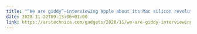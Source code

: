 ```yaml
---
title: "“We are giddy”—interviewing Apple about its Mac silicon revolution | Ars Technica"
date: 2020-11-22T09:13:36+01:00
link: https://arstechnica.com/gadgets/2020/11/we-are-giddy-interviewing-apple-about-its-mac-silicon-revolution/
---
```

